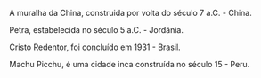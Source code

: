 A muralha da China, construida por volta do século 7 a.C. - China.

Petra, estabelecida no século 5 a.C. - Jordânia.

Cristo Redentor, foi concluído em 1931 - Brasil.

Machu Picchu, é uma cidade inca construída no século 15 - Peru.

